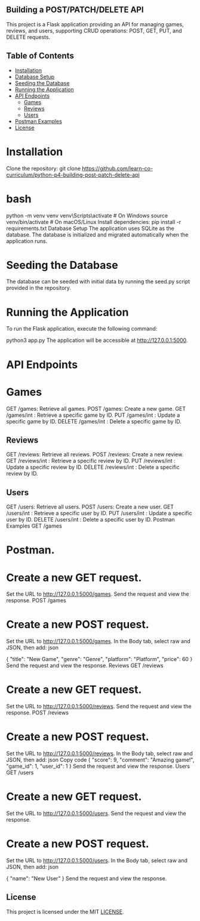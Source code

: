## Building a POST/PATCH/DELETE API
This project is a Flask application providing an API for managing games, reviews, and users, supporting CRUD operations: POST, GET, PUT, and DELETE requests.

## Table of Contents
- [Installation](#installation)
- [Database Setup](#database-setup)
- [Seeding the Database](#seeding-the-database)
- [Running the Application](#running-the-application)
- [API Endpoints](#api-endpoints)
  - [Games](#games)
  - [Reviews](#reviews)
  - [Users](#users)
- [Postman Examples](#postman-examples)
- [License](#license)

# Installation
Clone the repository:
git clone https://github.com/learn-co-curriculum/python-p4-building-post-patch-delete-api


# bash
python -m venv venv
venv\Scripts\activate    # On Windows
source venv/bin/activate # On macOS/Linux
Install dependencies:
pip install -r requirements.txt
Database Setup
The application uses SQLite as the database. The database is initialized and migrated automatically when the application runs.

# Seeding the Database
The database can be seeded with initial data by running the seed.py script provided in the repository.

# Running the Application
To run the Flask application, execute the following command:

python3 app.py
The application will be accessible at http://127.0.0.1:5000.

# API Endpoints
# Games
GET /games: Retrieve all games.
POST /games: Create a new game.
GET /games/int
: Retrieve a specific game by ID.
PUT /games/int
: Update a specific game by ID.
DELETE /games/int
: Delete a specific game by ID.
## Reviews
GET /reviews: Retrieve all reviews.
POST /reviews: Create a new review.
GET /reviews/int
: Retrieve a specific review by ID.
PUT /reviews/int
: Update a specific review by ID.
DELETE /reviews/int
: Delete a specific review by ID.
## Users
GET /users: Retrieve all users.
POST /users: Create a new user.
GET /users/int
: Retrieve a specific user by ID.
PUT /users/int
: Update a specific user by ID.
DELETE /users/int
: Delete a specific user by ID.
Postman Examples
GET /games

#  Postman.
# Create a new GET request.
Set the URL to http://127.0.0.1:5000/games.
Send the request and view the response.
POST /games

# Create a new POST request.
Set the URL to http://127.0.0.1:5000/games.
In the Body tab, select raw and JSON, then add:
json

{
    "title": "New Game",
    "genre": "Genre",
    "platform": "Platform",
    "price": 60
}
Send the request and view the response.
Reviews
GET /reviews


# Create a new GET request.
Set the URL to http://127.0.0.1:5000/reviews.
Send the request and view the response.
POST /reviews


# Create a new POST request.
Set the URL to http://127.0.0.1:5000/reviews.
In the Body tab, select raw and JSON, then add:
json
Copy code
{
    "score": 9,
    "comment": "Amazing game!",
    "game_id": 1,
    "user_id": 1
}
Send the request and view the response.
Users
GET /users


# Create a new GET request.
Set the URL to http://127.0.0.1:5000/users.
Send the request and view the response.

# Create a new POST request.
Set the URL to http://127.0.0.1:5000/users.
In the Body tab, select raw and JSON, then add:
json

{
    "name": "New User"
}
Send the request and view the response.
## License
This project is licensed under the MIT [LICENSE](LICENSE).